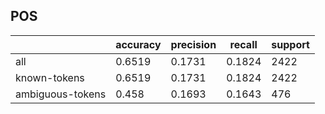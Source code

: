 
## POS

|                  | accuracy | precision | recall | support |
|------------------|----------|-----------|--------|---------|
| all              | 0.6519   | 0.1731    | 0.1824 | 2422    |
| known-tokens     | 0.6519   | 0.1731    | 0.1824 | 2422    |
| ambiguous-tokens | 0.458    | 0.1693    | 0.1643 | 476     |

